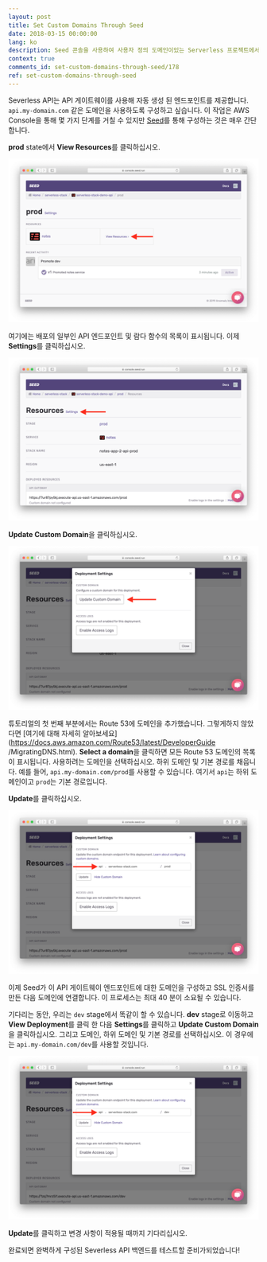 ```yaml
---
layout: post
title: Set Custom Domains Through Seed
date: 2018-03-15 00:00:00
lang: ko
description: Seed 콘솔을 사용하여 사용자 정의 도메인이있는 Serverless 프로젝트에서 API 게이트웨이 엔드 포인트를 구성합니다. 사용자 정의 도메인으로 스테이지를 구성하려면 stage 설정으로 이동하여 Route 53 도메인, 하위 도메인 및 기본 경로를 선택하십시오. 
context: true
comments_id: set-custom-domains-through-seed/178
ref: set-custom-domains-through-seed
---
```


Severless API는 API 게이트웨이를 사용해 자동 생성 된 엔드포인트를 제공합니다. `api.my-domain.com` 같은 도메인을 사용하도록 구성하고 싶습니다. 이 작업은 AWS Console을 통해 몇 가지 단계를 거칠 수 있지만 [Seed](https://seed.run)를 통해 구성하는 것은 매우 간단합니다.

**prod** state에서 **View Resources**를 클릭하십시오.

![운영 스테이지 배포 보기 화면](/assets/part2/prod-stage-view-deployment.png)

여기에는 배포의 일부인 API 엔드포인트 및 람다 함수의 목록이 표시됩니다. 이제 **Settings**를 클릭하십시오.

![운영 스테이지 배포 화면](/assets/part2/prod-stage-deployment.png)

**Update Custom Domain**을 클릭하십시오.

![사용자 정의 도메인 패널 앱 화면](/assets/part2/custom-domain-panel-prod.png)

튜토리얼의 첫 번째 부분에서는 Route 53에 도메인을 추가했습니다. 그렇게하지 않았다면 [여기에 대해 자세히 알아보세요](https://docs.aws.amazon.com/Route53/latest/DeveloperGuide /MigratingDNS.html). **Select a domain**을 클릭하면 모든 Route 53 도메인의 목록이 표시됩니다. 사용하려는 도메인을 선택하십시오. 하위 도메인 및 기본 경로를 채웁니다. 예를 들어, `api.my-domain.com/prod`를 사용할 수 있습니다. 여기서 `api`는 하위 도메인이고 `prod`는 기본 경로입니다.

**Update**를 클릭하십시오.

![사용자 정의 도메인 세부 정보 화면](/assets/part2/custom-domain-details-prod.png)

이제 Seed가 이 API 게이트웨이 엔드포인트에 대한 도메인을 구성하고 SSL 인증서를 만든 다음 도메인에 연결합니다. 이 프로세스는 최대 40 분이 소요될 수 있습니다.

기다리는 동안, 우리는 `dev` stage에서 똑같이 할 수 있습니다. **dev** stage로 이동하고 **View Deployment**를 클릭 한 다음 **Settings**를 클릭하고 **Update Custom Domain**을 클릭하십시오. 그리고 도메인, 하위 도메인 및 기본 경로를 선택하십시오. 이 경우에는 `api.my-domain.com/dev`를 사용할 것입니다.

![dev 맞춤 도메인 세부 정보 화면](/assets/part2/custom-domain-details-dev.png)

**Update**를 클릭하고 변경 사항이 적용될 때까지 기다리십시오.

완료되면 완벽하게 구성된 Severless API 백엔드를 테스트할 준비가되었습니다!
